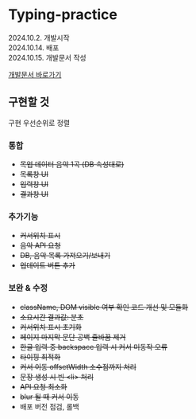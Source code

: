 # Typing-practice
2024.10.2. 개발시작   
2024.10.14. 배포    
2024.10.15. 개발문서 작성   

[개발문서 바로가기](/my-app/README.md)

## 구현할 것
구현 우선순위로 정렬

### 통합
- ~~목업 데이터 음악 1곡 (DB 속성대로)~~
- ~~목록창 UI~~
- ~~입력창 UI~~
- ~~결과창 UI~~

### 추가기능
- ~~커서위치 표시~~
- ~~음악 API 요청~~
- ~~DB, 음악 목록 가져오기/보내기~~
- ~~업데이트 버튼 추가~~

### 보완 & 수정
- ~~className, DOM visible 여부 확인 코드 개선 및 모듈화~~
- ~~소요시간 결과값: 분초~~
- ~~커서위치 표시 초기화~~
- ~~페이지 마지막 문단 공백 줄바꿈 제거~~
- ~~한글 입력 중 backspace 입력 시 커서 미동작 오류~~
- ~~타이핑 최적화~~
- ~~커서 이동 offsetWidth 소수점까지 처리~~
- ~~문장 생성 시 빈 \<li> 처리~~
- ~~API 요청 최소화~~
- ~~blur 될 때 커서 이동~~
- 배포 버전 점검, 롤백